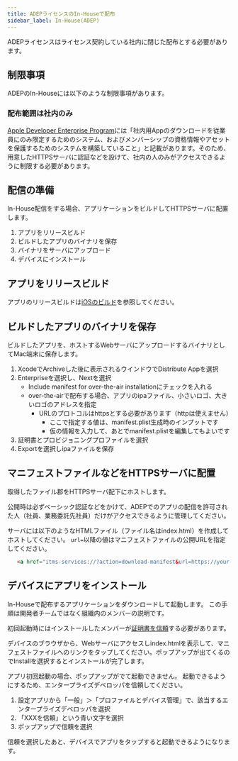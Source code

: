 ```yaml
---
title: ADEPライセンスのIn-Houseで配布
sidebar_label: In-House(ADEP)
---
```


ADEPライセンスはライセンス契約している社内に閉じた配布とする必要があります。

## 制限事項

ADEPのIn-Houseには以下のような制限事項があります。

### 配布範囲は社内のみ

<!-- textlint-disable ja-technical-writing/sentence-length,ja-technical-writing/max-comma,ja-spacing/ja-no-space-around-parentheses,jtf-style/3.3.かっこ類と隣接する文字の間のスペースの有無 -->
[Apple Developer Enterprise Program](https://developer.apple.com/jp/programs/enterprise/)には「社内用Appのダウンロードを従業員にのみ限定するためのシステム、およびメンバーシップの資格情報やアセットを保護するためのシステムを構築していること」と記載があります。そのため、用意したHTTPSサーバに認証などを設けて、社内の人のみがアクセスできるように制限する必要があります。
<!-- textlint-enable ja-technical-writing/sentence-length,ja-technical-writing/max-comma,ja-spacing/ja-no-space-around-parentheses,jtf-style/3.3.かっこ類と隣接する文字の間のスペースの有無 -->

## 配信の準備

In-House配信をする場合、アプリケーションをビルドしてHTTPSサーバに配置します。

  1. アプリをリリースビルド
  1. ビルドしたアプリのバイナリを保存
  1. バイナリをサーバにアップロード
  1. デバイスにインストール

## アプリをリリースビルド

アプリのリリースビルドは[iOSのビルド](./app-build/ios-build.md)を参照してください。

## ビルドしたアプリのバイナリを保存

ビルドしたアプリを、ホストするWebサーバにアップロードするバイナリとしてMac端末に保存します。

  1. XcodeでArchiveした後に表示されるウインドウでDistribute Appを選択
  1. Enterpriseを選択し、Nextを選択
     - Include manifest for over-the-air installationにチェックを入れる
     - over-the-airで配布する場合、アプリのipaファイル、小さいロゴ、大きいロゴのアドレスを指定
        - URLのプロトコルはhttpsとする必要があります（httpは使えません）
           - ここで指定する値は、manifest.plist生成時のインプットです
           - 仮の情報を入力して、あとでmanifest.plistを編集してもよいです
  1. 証明書とプロビジョニングプロファイルを選択
  1. Exportを選択しipaファイルを保存

## マニフェストファイルなどをHTTPSサーバに配置

取得したファイル郡をHTTPSサーバ配下にホストします。
<!-- textlint-enable ja-technical-writing/max-kanji-continuous-len -->
公開時は必ずベーシック認証などをかけて、ADEPでのアプリの配信を許可された人（社員、業務委託先社員）だけがアクセスできるように管理してください。
<!-- textlint-enable ja-technical-writing/max-kanji-continuous-len -->

サーバには以下のようなHTMLファイル（ファイル名はindex.html）を作成してホストしてください。
`url=`以降の値はマニフェストファイルの公開URLを指定してください。

```html
   <a href="itms-services://?action=download-manifest&url=https://your-bucket-url/manifest.plist">ダウンロード</a>
```

## デバイスにアプリをインストール

In-Houseで配布するアプリケーションをダウンロードして起動します。
この手順は開発者チームではなく組織内のメンバーの説明です。

初回起動時にはインストールしたメンバーが[証明書を信頼](https://help.apple.com/xcode/mac/current/#/dev96a12fb84)する必要があります。

デバイスのブラウザから、Webサーバにアクセスしindex.htmlを表示して、マニフェストファイルへのリンクをタップしてください。ポップアップが出てくるのでInstallを選択するとインストールが完了します。

アプリ初回起動の場合、ポップアップがでて起動できません。
起動できるようにするため、エンタープライズデベロッパを信頼してください。

  1. 設定アプリから「一般」＞「プロファイルとデバイス管理」で、該当するエンタープライズデベロッパを選択
  1. 「XXXを信頼」という青い文字を選択
  1. ポップアップで信頼を選択

信頼を選択したあと、デバイスでアプリをタップすると起動できるようになります。
